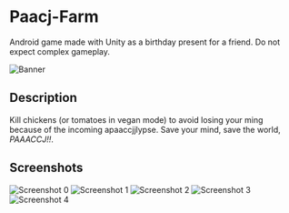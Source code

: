 # Paacj-Farm

Android game made with Unity as a birthday present for a friend. Do not expect complex gameplay.

![Banner](/Images/FunctionGraphic.png)

## Description

Kill chickens (or tomatoes in vegan mode) to avoid losing your ming because of the incoming apaaccjjlypse. Save your mind, save the world, *PAAACCJ!!*.

## Screenshots

![Screenshot 0](/Images/0.png)
![Screenshot 1](/Images/1.png)
![Screenshot 2](/Images/2.png)
![Screenshot 3](/Images/3.png)
![Screenshot 4](/Images/4.png)

